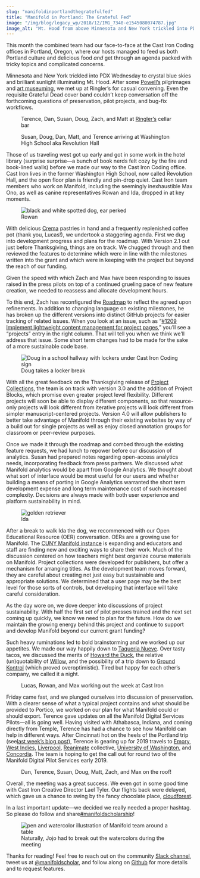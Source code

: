 ```yaml
---
slug: "manifoldinportlandthegratefulfed"
title: "Manifold in Portland: The Grateful Fed"
image: "/img/blog/legacy_wp/2018/12/IMG_7340-e1545080074787.jpg"
image_alt: "Mt. Hood from above Minnesota and New York trickled into PDX Wednesday to crystal blue skies and brilliant sunlight illuminating Mt. Hood"
---
```


This month the combined team had our face-to-face at the Cast Iron Coding offices in Portland, Oregon, where our hosts managed to feed us both Portland culture and delicious food _and_ get through an agenda packed with tricky topics and complicated concerns.

Minnesota and New York trickled into PDX Wednesday to crystal blue skies and brilliant sunlight illuminating Mt. Hood. After some [Powell’s](https://www.powells.com/) pilgrimages and [art museuming](https://portlandartmuseum.org/), we met up at Ringler’s for casual convening. Even the requisite Grateful Dead cover band couldn’t keep conversation off the forthcoming questions of preservation, pilot projects, and bug-fix workflows.

<!--truncate-->

<figure>
  <img 
    src={require('/img/blog/legacy_wp/2018/12/IMG_7366-2.jpg').default}
    alt=""
  />
  <figcaption>Terence, Dan, Susan, Doug, Zach, and Matt at <a href="https://www.mcmenamins.com/crystal-hotel/ringlers-annex">Ringler’s</a> cellar bar</figcaption>
</figure>

<figure>
  <img 
    src={require('/img/blog/legacy_wp/2018/12/IMG_7381.jpg').default}
    alt=""
  />
  <figcaption>Susan, Doug, Dan, Matt, and Terence arriving at Washington High School aka Revolution Hall</figcaption>
</figure>

Those of us traveling west got up early and got in some work in the hotel library (surprise surprise—a bunch of book nerds felt cozy by the fire and book-lined walls) before we made our way to the Cast Iron Coding office. Cast Iron lives in the former Washington High School, now called Revolution Hall, and the open floor plan is friendly and pin-drop quiet. Cast Iron team members who work on Manifold, including the seemingly inexhaustible Max Ono, as well as canine representatives Rowan and Ida, dropped in at key moments.

<figure>
  <img 
    src={require('/img/blog/legacy_wp/2018/12/IMG_7390-e1545079489804.jpg').default}
    alt="black and white spotted dog, ear perked"
  />
  <figcaption>Rowan</figcaption>
</figure>

With delicious [Crema](https://www.cremabakery.com/home) pastries in hand and a frequently replenished coffee pot (thank you, Lucas!), we undertook a staggering agenda. First we dug into development progress and plans for the roadmap. With Version 2.1 out just before Thanksgiving, things are on track. We chugged through and then reviewed the features to determine which were in line with the milestones written into the grant and which were in keeping with the project but beyond the reach of our funding.

Given the speed with which Zach and Max have been responding to issues raised in the press pilots on top of a continued grueling pace of new feature creation, we needed to reassess and allocate development hours.

To this end, Zach has reconfigured the [Roadmap](https://github.com/ManifoldScholar/manifold/projects/7) to reflect the agreed upon refinements. In addition to changing language on existing milestones, he has broken up the different versions into distinct GitHub projects for easier tracking of related issues. When you look at an issue, such as “[#1209](https://github.com/ManifoldScholar/manifold/projects/11#card-15564015) [Implement lightweight content management for project pages,](https://github.com/ManifoldScholar/manifold/issues/1209)” you’ll see a “projects” entry in the right column. That will tell you when we think we’ll address that issue. Some short term changes had to be made for the sake of a more sustainable code base.

<figure>
  <img 
    src={require('/img/blog/legacy_wp/2018/12/IMG_7388-e1545079499869.jpg').default}
    alt="Doug in a school hallway with lockers under Cast Iron Coding sign"
  />
  <figcaption>Doug takes a locker break</figcaption>
</figure>

With all the great feedback on the Thanksgiving release of [Project Collections](http://blog.manifoldapp.org/2018/10/10/introducing-project-collections/), the team is on track with version 3.0 and the addition of Project Blocks, which promise even greater project level flexibility. Different projects will soon be able to display different components, so that resource-only projects will look different from iterative projects will look different from simpler manuscript-centered projects. Version 4.0 will allow publishers to better take advantage of Manifold through their existing websites by way of a build out for single projects as well as enjoy closed annotation groups for classroom or peer-review purposes.  

Once we made it through the roadmap and combed through the existing feature requests, we had lunch to repower before our discussion of analytics. Susan had prepared notes regarding open-access analytics needs, incorporating feedback from press partners. We discussed what Manifold analytics would be apart from Google Analytics. We thought about what sort of interface would be most useful for our users and whether building a means of porting in Google Analytics warranted the short term development expense and long term maintenance cost of such increased complexity. Decisions are always made with both user experience and platform sustainability in mind.

<figure>
  <img 
    src={require('/img/blog/legacy_wp/2018/12/IMG_7396.jpg').default}
    alt="golden retriever"
  />
  <figcaption>Ida</figcaption>
</figure>

After a break to walk Ida the dog, we recommenced with our Open Educational Resource (OER) conversation. OERs are a growing use for Manifold. The [CUNY Manifold instance](http://cuny.manifoldapp.org) is expanding and educators and staff are finding new and exciting ways to share their work. Much of the discussion centered on how teachers might best organize course materials on Manifold. Project collections were developed for publishers, but offer a mechanism for arranging titles. As the development team moves forward, they are careful about creating not just easy but sustainable and appropriate solutions. We determined that a user page may be the best level for those sorts of controls, but developing that interface will take careful consideration.

As the day wore on, we dove deeper into discussions of project sustainability. With half the first set of pilot presses trained and the next set coming up quickly, we know we need to plan for the future. How do we maintain the growing energy behind this project and continue to support and develop Manifold beyond our current grant funding?

Such heavy ruminations led to bold brainstorming and we worked up our appetites. We made our way happily down to [Taqueria Nueve](http://www.taquerianueve.com/). Over tasty tacos, we discussed the merits of [Howard the Duck](https://www.imdb.com/title/tt0091225/), the relative (un)quotability of [Willow](https://www.imdb.com/title/tt0096446/), and the possibility of a trip down to [Ground Kontrol](https://groundkontrol.com/) (which proved overoptimistic). Tired but happy for each other’s company, we called it a night.

<figure>
  <img 
    src={require('/img/blog/legacy_wp/2018/12/IMG_7428.jpg').default}
    alt=""
  />
  <figcaption>Lucas, Rowan, and Max working out the week at Cast Iron</figcaption>
</figure>

Friday came fast, and we plunged ourselves into discussion of preservation. With a clearer sense of what a typical project contains and what should be provided to Portico, we worked on our plan for what Manifold could or should export. Terence gave updates on all the Manifold Digital Services Pilots—all is going well. Having visited with Athabasca, Indiana, and coming directly from Temple, Terence has had a chance to see how Manifold can help in different ways. After Cincinnati hot on the heels of the Portland trip (see[last week’s blog post](http://blog.manifoldapp.org/2018/12/14/manifold-digital-services-spotlight-university-of-cincinnati-press/)), Terence is gearing up for 2019 travels to [Emory](http://fchi.emory.edu/digitalpublishing/index.html), [West Indies,](http://www.uwipress.com/) [Liverpool](https://liverpooluniversitypress.co.uk), [Reanimate](http://reanimatepublishing.org) collective, [University of Washington,](http://www.washington.edu/uwpress/) and [Concordia](http://www.concordia.ca/press.html). The team is hoping to get the call out for round two of the Manifold Digital Pilot Services early 2019.

<figure>
  <img 
    src={require('/img/blog/legacy_wp/2018/12/IMG_7406-2.jpg').default}
    alt=""
  />
  <figcaption>Dan, Terence, Susan, Doug, Matt, Zach, and Max on the roof!</figcaption>
</figure>

Overall, the meeting was a great success. We even got in some good time with Cast Iron Creative Director Lael Tyler. Our flights back were delayed, which gave us a chance to swing by the fancy chocolate place, [cloudforest](https://www.cloudforest.shop/).

In a last important update—we decided we really needed a proper hashtag. So please do follow and share[#manifoldscholarship](https://twitter.com/search?q=%23manifoldscholarship&src=tyah)!

<figure>
  <img 
    src={require('/img/blog/legacy_wp/2018/12/IMG_7420.jpg').default}
    alt="pen and watercolor illustration of Manifold team around a table"
  />
  <figcaption>Naturally, Jojo had to break out the watercolors during the meeting</figcaption>
</figure>

Thanks for reading! Feel free to reach out on the community [Slack channel](https://manifold-slackin.herokuapp.com/), tweet us at [@manifoldscholar](https://twitter.com/ManifoldScholar), and follow along on [Github](https://github.com/ManifoldScholar/manifold) for more details and to request features.